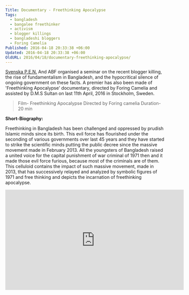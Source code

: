 ```yaml
---
Title: Documentary - Freethinking Apocalypse
Tags:
  - bangladesh
  - bangalee freethinker
  - activism
  - blogger killings
  - bangladeshi bloggers
  - Foring Camelia
Published: 2016-04-18 20:33:38 +06:00
Updated: 2016-04-18 20:33:38 +06:00
OldURL: 2016/04/18/documentary-freethinking-apocalypse/
---
```


<a href="https://www.svenskapen.se/">Svenska P.E.N.</a> And ABF organised a seminar on the recent blogger killing, the rise of fundamentalism in Bangladesh, and the hypocritical silence of ongoing government on these facts. A premier has also been made of 'Freethinking Apocalypse' documentary, directed by Foring Camelia and assisted by D.M.S Sultan on last 11th April, 2016 in Stockholm, Sweden. 



<blockquote>Film- Freethinking Apocalypse
Directed by Foring camelia 
Duration- 20 min 
</blockquote>


<strong>
Short-Biography: </strong>

Freethinking in Bangladesh has been challenged and oppressed by prudish Islamic minds since its birth. This evil force has flourished under the seconding of various governments over last 45 years and they have started to strike the scientific minds putting the public decree since the massive movement made in February 2013. All the youngsters of Bangladesh raised a united voice for the capital punishment of war criminal of 1971 then and it made those evil force furious, because most of the criminals are of them. This celluloid contains the impact of such massive movement, made in 2013, that has successively relayed and analyzed by symbolic figures of 1971 and free thinking and depicts the incarnation of freethinking apocalypse.

<iframe width="560" height="315" src="https://www.youtube.com/embed/wu7oqiBkI6M" frameborder="0" allowfullscreen></iframe>
